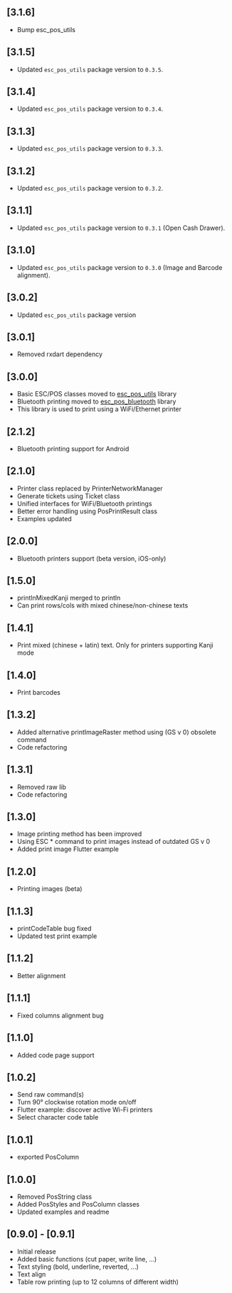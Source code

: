 ## [3.1.6]
* Bump esc_pos_utils


## [3.1.5]
* Updated `esc_pos_utils` package version to `0.3.5`.


## [3.1.4]
* Updated `esc_pos_utils` package version to `0.3.4`.


## [3.1.3]
* Updated `esc_pos_utils` package version to `0.3.3`.


## [3.1.2]
* Updated `esc_pos_utils` package version to `0.3.2`.


## [3.1.1]
* Updated `esc_pos_utils` package version to `0.3.1` (Open Cash Drawer). 


## [3.1.0]
* Updated `esc_pos_utils` package version to `0.3.0` (Image and Barcode alignment). 


## [3.0.2]
* Updated `esc_pos_utils` package version


## [3.0.1]
* Removed rxdart dependency


## [3.0.0]
* Basic ESC/POS classes moved to [esc_pos_utils](https://github.com/andrey-ushakov/esc_pos_utils) library
* Bluetooth printing moved to [esc_pos_bluetooth](https://github.com/andrey-ushakov/esc_pos_bluetooth) library
* This library is used to print using a WiFi/Ethernet printer


## [2.1.2]
* Bluetooth printing support for Android


## [2.1.0]
* Printer class replaced by PrinterNetworkManager
* Generate tickets using Ticket class
* Unified interfaces for WiFi/Bluetooth printings
* Better error handling using PosPrintResult class
* Examples updated


## [2.0.0]
* Bluetooth printers support (beta version, iOS-only)


## [1.5.0]
* printlnMixedKanji merged to println
* Can print rows/cols with mixed chinese/non-chinese texts


## [1.4.1]
* Print mixed (chinese + latin) text. Only for printers supporting Kanji mode


## [1.4.0]
* Print barcodes


## [1.3.2]
* Added alternative printImageRaster method using (GS v 0) obsolete command
* Code refactoring


## [1.3.1]
* Removed raw lib
* Code refactoring


## [1.3.0]
* Image printing method has been improved
* Using ESC * command to print images instead of outdated GS v 0
* Added print image Flutter example


## [1.2.0]
* Printing images (beta)
  

## [1.1.3]
* printCodeTable bug fixed
* Updated test print example 


## [1.1.2]
* Better alignment


## [1.1.1]
* Fixed columns alignment bug


## [1.1.0]
* Added code page support


## [1.0.2]
* Send raw command(s)
* Turn 90° clockwise rotation mode on/off
* Flutter example: discover active Wi-Fi printers
* Select character code table


## [1.0.1]
* exported PosColumn


## [1.0.0]
* Removed PosString class
* Added PosStyles and PosColumn classes
* Updated examples and readme


## [0.9.0] - [0.9.1]
* Initial release
* Added basic functions (cut paper, write line, ...)
* Text styling (bold, underline, reverted, ...)
* Text align
* Table row printing (up to 12 columns of different width)